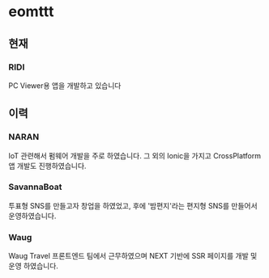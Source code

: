 # eomttt

## 현재
### RIDI
PC Viewer용 앱을 개발하고 있습니다

## 이력
### NARAN
IoT 관련해서 펌웨어 개발을 주로 하였습니다. 그 외의 Ionic을 가지고 CrossPlatform 앱 개발도 진행하였습니다.

### SavannaBoat
투표형 SNS를 만들고자 창업을 하였었고, 후에 '밤편지'라는 편지형 SNS를 만들어서 운영하였습니다.

### Waug
Waug Travel 프론트엔드 팀에서 근무하였으며 NEXT 기반에 SSR 페이지를 개발 및 운영 하였습니다.
